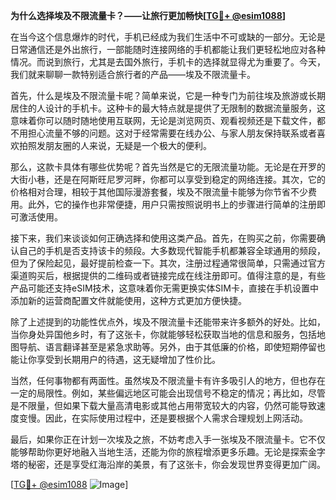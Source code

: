 **为什么选择埃及不限流量卡？——让旅行更加畅快[[TG💪+ @esim1088](https://t.me/s/esim1088)]**

在当今这个信息爆炸的时代，手机已经成为我们生活中不可或缺的一部分。无论是日常通信还是外出旅行，一部能随时连接网络的手机都能让我们更轻松地应对各种情况。而说到旅行，尤其是去国外旅行，手机卡的选择就显得尤为重要了。今天，我们就来聊聊一款特别适合旅行者的产品——埃及不限流量卡。

首先，什么是埃及不限流量卡呢？简单来说，它是一种专门为前往埃及旅游或长期居住的人设计的手机卡。这种卡的最大特点就是提供了无限制的数据流量服务，这意味着你可以随时随地使用互联网，无论是浏览网页、观看视频还是下载文件，都不用担心流量不够的问题。这对于经常需要在线办公、与家人朋友保持联系或者喜欢拍照发朋友圈的人来说，无疑是一个极大的便利。

那么，这款卡具体有哪些优势呢？首先当然是它的无限流量功能。无论是在开罗的大街小巷，还是在阿斯旺尼罗河畔，你都可以享受到稳定的网络连接。其次，它的价格相对合理，相较于其他国际漫游套餐，埃及不限流量卡能够为你节省不少费用。此外，它的操作也非常便捷，用户只需按照说明书上的步骤进行简单的注册即可激活使用。

接下来，我们来谈谈如何正确选择和使用这类产品。首先，在购买之前，你需要确认自己的手机是否支持该卡的频段。大多数现代智能手机都兼容全球通用的频段，但为了保险起见，最好提前检查一下。其次，注册过程通常很简单，只需通过官方渠道购买后，根据提供的二维码或者链接完成在线注册即可。值得注意的是，有些产品可能还支持eSIM技术，这意味着你无需更换实体SIM卡，直接在手机设置中添加新的运营商配置文件就能使用，这种方式更加方便快捷。

除了上述提到的功能性优点外，埃及不限流量卡还能带来许多额外的好处。比如，当你身处异国他乡时，有了这张卡，你就能够轻松获取当地的信息和服务，包括地图导航、语言翻译甚至是紧急求助等。另外，由于其低廉的价格，即使短期停留也能让你享受到长期用户的待遇，这无疑增加了性价比。

当然，任何事物都有两面性。虽然埃及不限流量卡有许多吸引人的地方，但也存在一定的局限性。例如，某些偏远地区可能会出现信号不稳定的情况；再比如，尽管是不限量，但如果下载大量高清电影或其他占用带宽较大的内容，仍然可能导致速度变慢。因此，在实际使用过程中，还是要根据个人需求合理规划上网活动。

最后，如果你正在计划一次埃及之旅，不妨考虑入手一张埃及不限流量卡。它不仅能够帮助你更好地融入当地生活，还能为你的旅程增添更多乐趣。无论是探索金字塔的秘密，还是享受红海沿岸的美景，有了这张卡，你会发现世界变得更加广阔。

[[TG💪+ @esim1088](https://t.me/s/esim1088) ![Image](https://i.postimg.cc/4NQfJmqS/Snipaste-2025-05-13-00-14-12.png)]